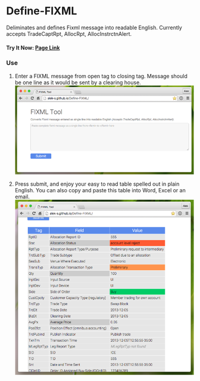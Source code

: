 # Define-FIXML
Deliminates and defines Fixml message into readable English. Currently accepts TradeCaptRpt, AllocRpt, AllocInstrctnAlert.

#### Try It Now: [Page Link](http://alek-s.github.io/Define-FIXML/)


### Use
1. Enter a FIXML message from open tag to closing tag. Message should be one line as it would be sent by a clearing house.
![Form](./formscreenshot.png)

2. Press submit, and enjoy your easy to read table spelled out in plain English. You can also copy and paste this table into Word, Excel or an email.
![Table](./screenshot.png)
